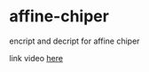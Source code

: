 # affine-chiper
encript and decript for affine chiper

link video [here](https://drive.google.com/file/d/1UXK1eAP5-iAJfsSDIJomJo4ezc3mkPxS/view?usp=drive_link)
